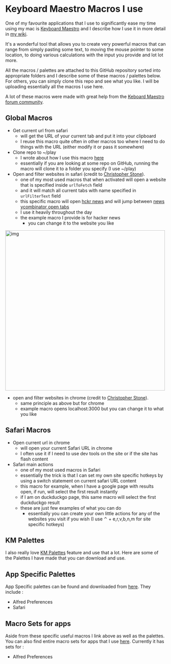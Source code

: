 # Keyboard Maestro Macros I use 
One of my favourite applications that I use to significantly ease my time using my mac is [Keyboard Maestro](https://www.keyboardmaestro.com/main/) and I describe how I use it in more detail in [my wiki](https://nikitavoloboev.gitbooks.io/knowledge/content/macOS/apps/km/km.html).

It's a wonderful tool that allows you to create very powerful macros that can range from simply pasting some text, to moving the mouse pointer to some location, to doing various calculations with the input you provide and lot lot more.

All the macros / palettes are attached to this GitHub repository sorted into appropriate folders and I describe some of these macros / palettes below. For others, you can simply clone this repo and see what you like. I will be uploading essentially all the macros I use here.

A lot of these macros were made with great help from the [Keboard Maestro forum community](https://forum.keyboardmaestro.com/latest). 

## Global Macros 
- Get current url from safari
	- will get the URL of your current tab and put it into your clipboard
	- I reuse this macro quite often in other macros too where I need to do things with the URL (either modify it or pass it somewhere)
- Clone repo to ~/play
	- I wrote about how I use this macro [here](https://medium.com/@NikitaVoloboev/insta-cloning-ff5f38eb1d32)
	- essentially if you are looking at some repo on GitHub, running the macro will clone it to a folder you specify (I use ~/play)
- Open and filter websites in safari (credit to [Christopher Stone](https://github.com/ccstone)).
	- one of my most used macros that when activated will open a website that is specified inside `urlToFetch` field
	- and it will match all current tabs with name specified in `urlFilterText` field
	- this specific macro will open [hckr news](https://hckrnews.com/) and will jump between [news ycombinator open tabs](https://news.ycombinator.com/)
	- I use it heavily throughout the day
	- the example macro I provide is for hacker news
		- you can change it to the website you like

<img src="https://i.imgur.com/fAVRcl8.png" width="500" alt="img">

- open and filter websites in chrome (credit to [Christopher Stone](https://github.com/ccstone)).
	- same principle as above but for chrome
	- example macro opens localhost:3000 but you can change it to what you like

## Safari Macros 
- Open current url in chrome
	- will open your current Safari URL in chrome
	- I often use it if I need to use dev tools on the site or if the site has flash content
- Safari main actions
	- one of my most used macros in Safari
	- essentially the trick is that I can set my own site specific hotkeys by using a switch statement on current safari URL content
	- this macro for example, when I have a google page with results open, if run, will select the first result instantly
	- if I am on duckduckgo page, this same macro will select the first duckduckgo result
	- these are just few examples of what you can do
		- essentially you can create your own little actions for any of the websites you visit if you wish (I use ⌃ + e,r,v,b,n,m for site specific hotkeys)

## KM Palettes 
I also really love [KM Palettes](https://wiki.keyboardmaestro.com/manual/Palettes) feature and use that a lot. Here are some of the Palettes I have made that you can download and use.

## App Specific Palettes 
App Specific palettes can be found and downloaded from [here](/palettes/app). They include :

- Alfred Preferences
- Safari

## Macro Sets for apps
Aside from these specific useful macros I link above as well as the palettes. You can also find entire macro sets for apps that I use [here](/macros/macro-sets). Currently it has sets for : 
- Alfred Preferences